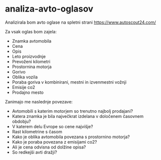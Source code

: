 # analiza-avto-oglasov

Analizirala bom avto oglase na spletni strani https://www.autoscout24.com/


Za vsak oglas bom zajela:
- Znamka avtomobila
- Cena
- Opis
- Leto proizvodnje
- Prevoženi kilometri
- Prostornina motorja
- Gorivo
- Oblika vozila
- Poraba goriva v kombinirani, mestni in izvenmestni vožnji
- Emisije co2
- Prodajno mesto

Zanimajo me naslednje povezave:
- Avtomobili s katerim motorjem so trenutno najbolj prodajani?
- Katera znamka je bila največkrat izdelana v določenem časovnem obdobju?
- V katerem delu Evrope so cene najvišje?
- Rast kilometrine s časom
- Kako je oblika avtomobila povezana s prostornino motorja?
- Kako je poraba povezana z emisijami co2?
- Ali je cena odvisna od dolžine opisa?
- So redkejši avti dražji?